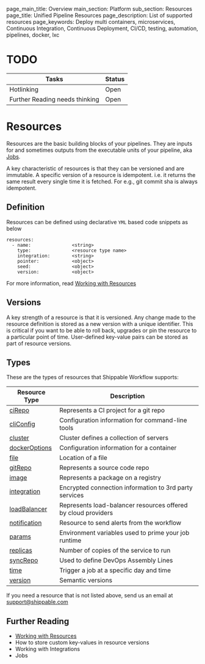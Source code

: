 page_main_title: Overview
main_section: Platform
sub_section: Resources
page_title: Unified Pipeline Resources
page_description: List of supported resources
page_keywords: Deploy multi containers, microservices, Continuous Integration, Continuous Deployment, CI/CD, testing, automation, pipelines, docker, lxc

# TODO
| Tasks   |      Status    | 
|----------|-------------|
| Hotlinking |  Open | 
| Further Reading needs thinking|  Open |

# Resources
Resources are the basic building blocks of your pipelines. They are inputs for and sometimes outputs from the executable units of your pipeline, aka [Jobs](/platform/jobs-overview/).

A key characteristic of resources is that they can be versioned and are immutable. A specific version of a resource is idempotent. i.e. it returns the same result every single time it is fetched. For e.g., git commit sha is always idempotent.

## Definition
Resources can be defined using declarative `YML` based code snippets as below

```
resources:
  - name: 				<string>
    type: 				<resource type name>
    integration: 		<string>
    pointer:			<object>
    seed:				<object>
    version:			<object>
```
For more information, read [Working with Resources](/platform/resources-working-with/)

## Versions
A key strength of a resource is that it is versioned. Any change made to the resource definition is stored as a new version with a unique identifier. This is critical if you want to be able to roll back, upgrades or pin the resource to a particular point of time. User-defined key-value pairs can be stored as part of resource versions. 

<a name="types"></a>
## Types
These are the types of resources that Shippable Workflow supports:

| Resource Type   |      Description    | 
|----------|-------------|
| [ciRepo](resource-cirepo/) | Represents a CI project for a git repo | 
| [cliConfig](resource-cliconfig/) | Configuration information for command-line tools |
| [cluster](resource-cluster/) | Cluster defines a collection of servers |
| [dockerOptions](resource-dockeroptions/) | Configuration information for a container |
| [file](resource-file/) | Location of a file |
| [gitRepo](resource-gitrepo/) | Represents a source code repo |
| [image](resource-image/) | Represents a package on a registry |
| [integration](resource-integration/) | Encrypted connection information to 3rd party services |
| [loadBalancer](resource-loadbalancer/) | Represents load-balancer resources offered by cloud providers |
| [notification](resource-notification/) | Resource to send alerts from the workflow |
| [params](resource-params/) | Environment variables used to prime your job runtime |
| [replicas](resource-replicas/) | Number of copies of the service to run |
| [syncRepo](resource-gitrepo/) | Used to define DevOps Assembly Lines |
| [time](resource-time/) | Trigger a job at a specific day and time |
| [version](resource-version/) | Semantic versions |

If you need a resource that is not listed above, send us an email at [support@shippable.com](mailto:support@shippable.com)

## Further Reading
* [Working with Resources](/platform/resources-working-with/)
* How to store custom key-values in resource versions
* Working with Integrations
* Jobs

